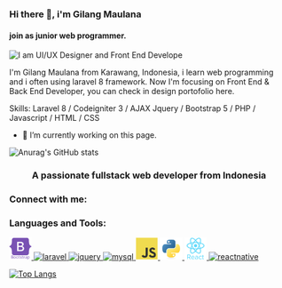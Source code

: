 ### Hi there 👋, i'm Gilang Maulana 
#### join as junior web programmer.
![I am UI/UX Designer and Front End Develope](https://thumbs.dreamstime.com/z/web-development-isometric-concept-d-developer-people-work-vector-illustration-cartoon-tiny-create-code-programming-language-202176891.jpg)

I'm Gilang Maulana from Karawang, Indonesia, i learn web programming and i often using laravel 8 framework.
Now I'm focusing on Front End & Back End Developer, you can check in design portofolio here.

Skills: Laravel 8 / Codeigniter 3 / AJAX Jquery / Bootstrap 5 / PHP / Javascript / HTML / CSS

- 🔭 I’m currently working on this page. 

![Anurag's GitHub stats](https://github-readme-stats.vercel.app/api?username=gilangmaulana1405&theme=dark&show_icons=true)

<h3 align="center">A passionate fullstack web developer from Indonesia</h3>

<h3 align="left">Connect with me:</h3>
<p align="left">
</p>

<h3 align="left">Languages and Tools:</h3>
<p align="left">  
  <a href="https://getbootstrap.com" target="_blank" rel="noreferrer"> <img src="https://raw.githubusercontent.com/devicons/devicon/master/icons/bootstrap/bootstrap-plain-wordmark.svg" alt="bootstrap" width="40" height="40"/> </a> 
  <a href="https://www.laravel.com/" target="_blank" rel="noreferrer"> <img src="https://www.vectorlogo.zone/logos/laravel/laravel-icon.svg" alt="laravel" width="40" height="40"/> </a> 
  <a href="https://jquery.com" target="_blank" rel="noreferrer"> <img src="https://www.vectorlogo.zone/logos/jquery/jquery-vertical.svg" alt="jquery" width="40" height="40"/> </a> 
  <a href="https://www.mysql.com" target="_blank" rel="noreferrer"> <img src="https://www.vectorlogo.zone/logos/mysql/mysql-official.svg" alt="mysql" width="40" height="40"/> </a> 
  <a href="https://developer.mozilla.org/en-US/docs/Web/JavaScript" target="_blank" rel="noreferrer"> <img src="https://raw.githubusercontent.com/devicons/devicon/master/icons/javascript/javascript-original.svg" alt="javascript" width="40" height="40"/> </a> 
  <a href="https://www.python.org" target="_blank" rel="noreferrer"> <img src="https://raw.githubusercontent.com/devicons/devicon/master/icons/python/python-original.svg" alt="python" width="40" height="40"/> </a> 
  <a href="https://reactjs.org/" target="_blank" rel="noreferrer"> <img src="https://raw.githubusercontent.com/devicons/devicon/master/icons/react/react-original-wordmark.svg" alt="react" width="40" height="40"/> </a> 
  <a href="https://reactnative.dev/" target="_blank" rel="noreferrer"> <img src="https://reactnative.dev/img/header_logo.svg" alt="reactnative" width="40" height="40"/> </a> </p>

[![Top Langs](https://github-readme-stats.vercel.app/api/top-langs/?username=Gidion1&layout=compact)](https://github.com/anuraghazra/github-readme-stats)
